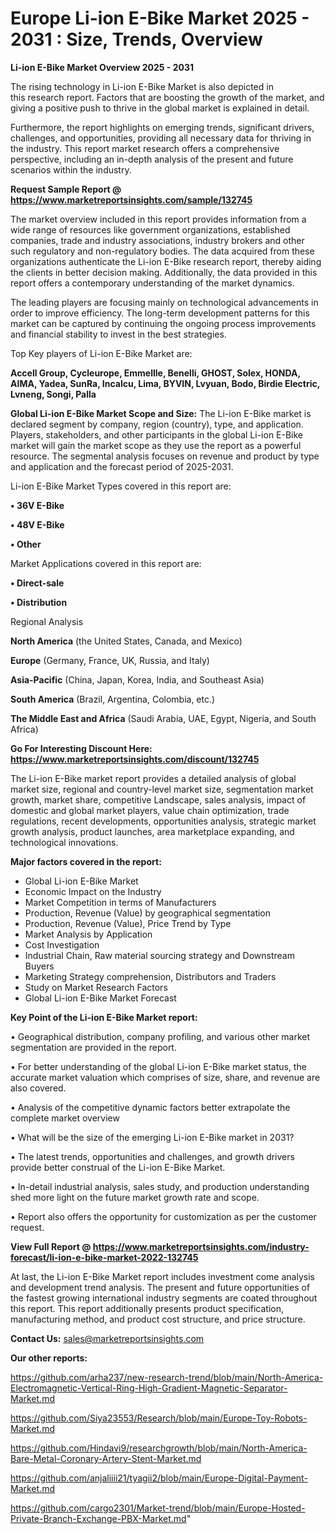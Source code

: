  # Europe Li-ion E-Bike Market 2025 - 2031 : Size, Trends, Overview

<Strong> Li-ion E-Bike Market Overview 2025 - 2031</strong>

The rising technology in Li-ion E-Bike Market is also depicted in this research report. Factors that are boosting the growth of the market, and giving a positive push to thrive in the global market is explained in detail.

Furthermore, the report highlights on emerging trends, significant drivers, challenges, and opportunities, providing all necessary data for thriving in the industry. This report market research offers a comprehensive perspective, including an in-depth analysis of the present and future scenarios within the industry.

<strong>Request Sample Report @ <a href=https://www.marketreportsinsights.com/sample/132745>https://www.marketreportsinsights.com/sample/132745</a></strong>

The market overview included in this report provides information from a wide range of resources like government organizations, established companies, trade and industry associations, industry brokers and other such regulatory and non-regulatory bodies. The data acquired from these organizations authenticate the Li-ion E-Bike research report, thereby aiding the clients in better decision making. Additionally, the data provided in this report offers a contemporary understanding of the market dynamics.

The leading players are focusing mainly on technological advancements in order to improve efficiency. The long-term development patterns for this market can be captured by continuing the ongoing process improvements and financial stability to invest in the best strategies.

Top Key players of Li-ion E-Bike Market are:

<strong>Accell Group, Cycleurope, Emmellle, Benelli, GHOST, Solex, HONDA, AIMA, Yadea, SunRa, Incalcu, Lima, BYVIN, Lvyuan, Bodo, Birdie Electric, Lvneng, Songi, Palla</strong>

<strong><b>Global Li-ion E-Bike Market Scope and Size:</b></strong>
The Li-ion E-Bike market is declared segment by company, region (country), type, and application. Players, stakeholders, and other participants in the global Li-ion E-Bike market will gain the market scope as they use the report as a powerful resource. The segmental analysis focuses on revenue and product by type and application and the forecast period of 2025-2031.

Li-ion E-Bike Market Types covered in this report are:

<strong>• 36V E-Bike

• 48V E-Bike

• Other</strong>

Market Applications covered in this report are:

<strong>• Direct-sale

• Distribution</strong> 

Regional Analysis

<strong>North America</strong> (the United States, Canada, and Mexico)

<strong>Europe</strong> (Germany, France, UK, Russia, and Italy)

<strong>Asia-Pacific</strong> (China, Japan, Korea, India, and Southeast Asia)

<strong>South America</strong> (Brazil, Argentina, Colombia, etc.)

<strong>The Middle East and Africa</strong> (Saudi Arabia, UAE, Egypt, Nigeria, and South Africa)

<strong>Go For Interesting Discount Here: <a href=https://www.marketreportsinsights.com/discount/132745>https://www.marketreportsinsights.com/discount/132745</a></strong>

The Li-ion E-Bike market report provides a detailed analysis of global market size, regional and country-level market size, segmentation market growth, market share, competitive Landscape, sales analysis, impact of domestic and global market players, value chain optimization, trade regulations, recent developments, opportunities analysis, strategic market growth analysis, product launches, area marketplace expanding, and technological innovations.

<strong><b>Major factors covered in the report:</b></strong>
<ul>
  <li>Global Li-ion E-Bike Market </li>
  <li>Economic Impact on the Industry</li>
  <li>Market Competition in terms of Manufacturers</li>
  <li>Production, Revenue (Value) by geographical segmentation</li>
  <li>Production, Revenue (Value), Price Trend by Type</li>
  <li>Market Analysis by Application</li>
  <li>Cost Investigation</li>
  <li>Industrial Chain, Raw material sourcing strategy and Downstream Buyers</li>
  <li>Marketing Strategy comprehension, Distributors and Traders</li>
  <li>Study on Market Research Factors</li>
  <li>Global Li-ion E-Bike Market Forecast</li>
</ul>

<strong><b>Key Point of the Li-ion E-Bike Market report:</b></strong>

• Geographical distribution, company profiling, and various other market segmentation are provided in the report.

• For better understanding of the global Li-ion E-Bike market status, the accurate market valuation which comprises of size, share, and revenue are also covered.

• Analysis of the competitive dynamic factors better extrapolate the complete market overview

• What will be the size of the emerging Li-ion E-Bike market in 2031?

• The latest trends, opportunities and challenges, and growth drivers provide better construal of the Li-ion E-Bike Market.

• In-detail industrial analysis, sales study, and production understanding shed more light on the future market growth rate and scope.

• Report also offers the opportunity for customization as per the customer request.

<strong><b>View Full Report @ <a href=https://www.marketreportsinsights.com/industry-forecast/li-ion-e-bike-market-2022-132745>https://www.marketreportsinsights.com/industry-forecast/li-ion-e-bike-market-2022-132745</a></b></strong>


At last, the Li-ion E-Bike Market report includes investment come analysis and development trend analysis. The present and future opportunities of the fastest growing international industry segments are coated throughout this report. This report additionally presents product specification, manufacturing method, and product cost structure, and price structure.

<strong>Contact Us:</strong>
sales@marketreportsinsights.com

<strong>Our other reports:</strong>

<a href=https://github.com/arha237/new-research-trend/blob/main/North-America-Electromagnetic-Vertical-Ring-High-Gradient-Magnetic-Separator-Market.md>https://github.com/arha237/new-research-trend/blob/main/North-America-Electromagnetic-Vertical-Ring-High-Gradient-Magnetic-Separator-Market.md</a>

<a href=https://github.com/Siya23553/Research/blob/main/Europe-Toy-Robots-Market.md>https://github.com/Siya23553/Research/blob/main/Europe-Toy-Robots-Market.md</a>

<a href=https://github.com/Hindavi9/researchgrowth/blob/main/North-America-Bare-Metal-Coronary-Artery-Stent-Market.md>https://github.com/Hindavi9/researchgrowth/blob/main/North-America-Bare-Metal-Coronary-Artery-Stent-Market.md</a>

<a href=https://github.com/anjaliiii21/tyagii2/blob/main/Europe-Digital-Payment-Market.md>https://github.com/anjaliiii21/tyagii2/blob/main/Europe-Digital-Payment-Market.md</a>

<a href=https://github.com/cargo2301/Market-trend/blob/main/Europe-Hosted-Private-Branch-Exchange-PBX-Market.md>https://github.com/cargo2301/Market-trend/blob/main/Europe-Hosted-Private-Branch-Exchange-PBX-Market.md</a>"
